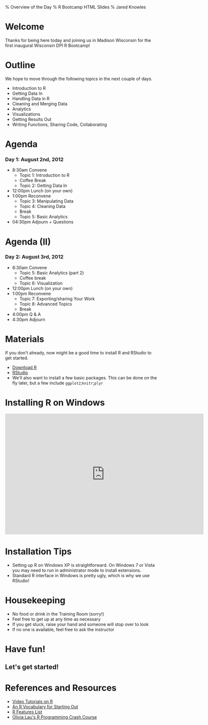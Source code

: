 % Overview of the Day
% R Bootcamp HTML Slides
% Jared Knowles


# Welcome
Thanks for being here today and joining us in Madison Wisconsin for the first inaugural Wisconsin DPI R Bootcamp!

# Outline
We hope to move through the following topics in the next couple of days.

- Introduction to R
- Getting Data In
- Handling Data in R
- Cleaning and Merging Data 
- Analytics
- Visualizations
- Getting Results Out
- Writing Functions, Sharing Code, Collaborating

# Agenda
### Day 1: August 2nd, 2012

- 8:30am Convene
  - Topic 1: Introduction to R
  - Coffee Break
  - Topic 2: Getting Data In
- 12:00pm Lunch (on your own)
- 1:00pm Reconvene
  - Topic 3: Manipulating Data
  - Topic 4: Cleaning Data
  - Break
  - Topic 5: Basic Analytics
- 04:30pm Adjourn + Questions

# Agenda (II)

### Day 2: August 3rd, 2012

- 8:30am Convene
  - Topic 5: Basic Analytics (part 2)
  - Coffee break
  - Topic 6: Visualization
- 12:00pm Lunch (on your own)
- 1:00pm Reconvene
  - Topic 7: Exporting/sharing Your Work
  - Topic 8: Advanced Topics
  - Break
- 4:00pm Q & A
- 4:30pm Adjourn

# Materials
If you don't already, now might be a good time to install R and RStudio to get started. 

- [Download R](http://cran.r-project.org/)
- [RStudio](http://www.rstudio.org/) 
- We'll also want to install a few basic packages. This can be done on the fly later, but a few include `ggplot2`;`knitr`;`plyr`


# Installing R on Windows
<p align='center'><iframe src="http://www.screenr.com/embed/kzT8" width="650" height="396" frameborder="0"></iframe></p>


# Installation Tips
- Setting up R on Windows XP is straightforward. On Windows 7 or Vista you may need to run in administrator mode to install extensions.
- Standard R interface in Windows is pretty ugly, which is why we use RStudio!

# Housekeeping
- No food or drink in the Training Room (sorry!)
- Feel free to get up at any time as necessary
- If you get stuck, raise your hand and someone will stop over to look
- If no one is available, feel free to ask the instructor

# Have fun!

Let's get started!
-------------------

# References and Resources
- [Video Tutorials on R](http://www.twotorials.com/)
- [An R Vocabulary for Starting Out](https://github.com/hadley/devtools/wiki/vocabulary)
- [R Features List](http://www.revolutionanalytics.com/what-is-open-source-r/r-language-features/)
- [Olivia Lau's R Programming Crash Course](http://www.user2010.org/tutorials/Lau.html)
